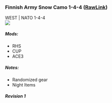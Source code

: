 ### Finnish Army Snow Camo 1-4-4  ([RawLink](https://raw.githubusercontent.com/reptiloids/Gear_Kits_Collection/master/West/German%20Army%201-4-4/Kits%20Bundeswehr%20Flectarn.sqf))
WEST | NATO 1-4-4 
<br />
<img src="https://github.com/reptiloids/Gear_Kits_Collection/raw/master/West/German%20Army%201-4-4/Overview.jpg" />

##### Mods:
- RHS
- CUP
- ACE3

##### Notes:
- Randomized gear
- Night Items

##### Revision 1
